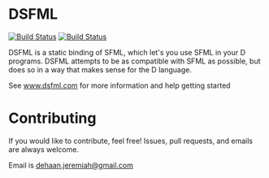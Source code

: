 DSFML
=====
[![Build Status](https://travis-ci.org/Jebbs/DSFML.svg?branch=master)](https://travis-ci.org/Jebbs/DSFML)
[![Build Status](https://ci.appveyor.com/api/projects/status/github/jebbs/dsfml?branch=master&svg=true)](https://ci.appveyor.com/project/jebbs/dsfml)


DSFML is a static binding of SFML, which let's you use SFML in your D programs. DSFML attempts to be as compatible with SFML as possible, but does so in a way that makes sense for the D language.

See www.dsfml.com for more information and help getting started




Contributing
===
If you would like to contribute, feel free! Issues, pull requests, and emails are always welcome.


Email is <dehaan.jeremiah@gmail.com>


